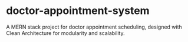 # doctor-appointment-system
A MERN stack project for doctor appointment scheduling, designed with Clean Architecture for modularity and scalability.

